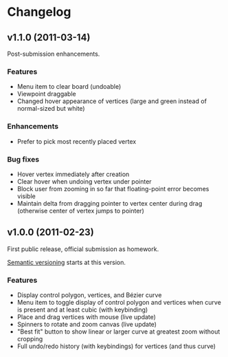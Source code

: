 # Changelog

## v1.1.0 (2011-03-14)

Post-submission enhancements.

### Features

* Menu item to clear board (undoable)
* Viewpoint draggable
* Changed hover appearance of vertices (large and green instead of normal-sized
  but white)

### Enhancements

* Prefer to pick most recently placed vertex

### Bug fixes

* Hover vertex immediately after creation
* Clear hover when undoing vertex under pointer
* Block user from zooming in so far that floating-point error becomes visible
* Maintain delta from dragging pointer to vertex center during drag (otherwise
  center of vertex jumps to pointer)

## v1.0.0 (2011-02-23)

First public release, official submission as homework.

[Semantic versioning](http://semver.org/) starts at this version.

### Features

* Display control polygon, vertices, and Bézier curve
* Menu item to toggle display of control polygon and vertices when curve is
  present and at least cubic (with keybinding)
* Place and drag vertices with mouse (live update)
* Spinners to rotate and zoom canvas (live update)
* "Best fit" button to show linear or larger curve at greatest zoom without
  cropping
* Full undo/redo history (with keybindings) for vertices (and thus curve)
